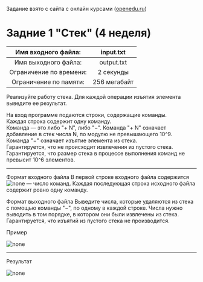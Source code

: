 Задание взято с сайта с онлайн курсами ([openedu.ru](https://courses.openedu.ru))

# Задние 1 "Стек" (4 неделя)
| Имя входного файла: | input.txt |
|:--------------------:|:----------:|
| Имя выходного файла: | output.txt |
| Ограничение по времени: | 2 секунды |
| Ограничение по памяти: | 256 мегабайт |

Реализуйте работу стека. Для каждой операции изъятия элемента выведите ее результат.

На вход программе подаются строки, содержащие команды.  
Каждая строка содержит одну команду.  
Команда — это либо "+ N", либо "−". Команда "+ N" означает добавление в стек числа N, по модулю не превышающего 10^9.  
Команда "−" означает изъятие элемента из стека.  
Гарантируется, что не происходит извлечения из пустого стека.  
Гарантируется, что размер стека в процессе выполнения команд не превысит 10^6 элементов. 
__________________
Формат входного файла
В первой строке входного файла содержится ![none](https://github.com/Bloodies/University.Projects/blob/master/Course%202/AaDS%20(Algorithms%20and%20data%20structures)/Algorithms%20Practice%20(ITMO)/Resources/txt_w4_t1-t2_1.png) — число команд. Каждая последующая строка исходного файла содержит ровно одну команду.

Формат выходного файла
Выведите числа, которые удаляются из стека с помощью команды "−", по одному в каждой строке. Числа нужно выводить в том порядке, в котором они были извлечены из стека. Гарантируется, что изъятий из пустого стека не производится.

Пример

![none](https://github.com/Bloodies/University.Projects/blob/master/Course%202/AaDS%20(Algorithms%20and%20data%20structures)/Algorithms%20Practice%20(ITMO)/Resources/format_w4_t1.png)
__________________
Результат

![none](https://github.com/Bloodies/University.Projects/blob/master/Course%202/AaDS%20(Algorithms%20and%20data%20structures)/Algorithms%20Practice%20(ITMO)/Resources/result_w4_t1.png)